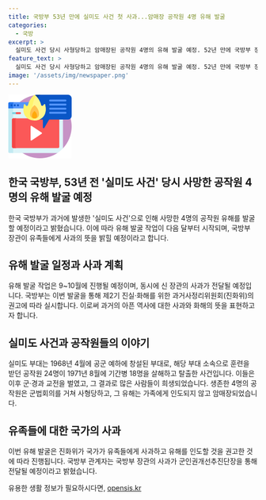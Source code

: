 ```yaml
---
title: 국방부 53년 만에 실미도 사건 첫 사과...암매장 공작원 4명 유해 발굴
categories:
  - 국방
excerpt: >
  실미도 사건 당시 사형당하고 암매장된 공작원 4명의 유해 발굴 예정. 52년 만에 국방부 장관이 유족들에게 사과할 예정. 국방부 관계자는 9~10월 유해 발굴 개토제를 열고, 유해 발굴 작업을 진행할 것이라고 밝혔다. 이번 유해 발굴은 제2기 진실·화해를 위한 과거사정리위원회가 권고한 것이라고 함. 
feature_text: >
  실미도 사건 당시 사형당하고 암매장된 공작원 4명의 유해 발굴 예정. 52년 만에 국방부 장관이 유족들에게 사과할 예정. 국방부 관계자는 9~10월 유해 발굴 개토제를 열고, 유해 발굴 작업을 진행할 것이라고 밝혔다. 이번 유해 발굴은 제2기 진실·화해를 위한 과거사정리위원회가 권고한 것이라고 함. 
image: '/assets/img/newspaper.png'
---
```


<p><img src="/assets/img/news.png" alt="rentncar 속보" /></p>

<h2>한국 국방부, 53년 전 '실미도 사건' 당시 사망한 공작원 4명의 유해 발굴 예정</h2>

<p data-ke-size="size16">한국 국방부가 과거에 발생한 '실미도 사건'으로 인해 사망한 4명의 공작원 유해를 발굴할 예정이라고 밝혔습니다. 이에 따라 유해 발굴 작업이 다음 달부터 시작되며, 국방부 장관이 유족들에게 사과의 뜻을 밝힐 예정이라고 합니다.</p>

<h2>유해 발굴 일정과 사과 계획</h2>

<p data-ke-size="size16">유해 발굴 작업은 9~10월에 진행될 예정이며, 동시에 신 장관의 사과가 전달될 예정입니다. 국방부는 이번 발굴을 통해 제2기 진실·화해를 위한 과거사정리위원회(진화위)의 권고에 따라 실시합니다. 이로써 과거의 아픈 역사에 대한 사과와 화해의 뜻을 표현하고자 합니다.</p>

<h2>실미도 사건과 공작원들의 이야기</h2>

<p data-ke-size="size16">실미도 부대는 1968년 4월에 공군 예하에 창설된 부대로, 해당 부대 소속으로 훈련을 받던 공작원 24명이 1971년 8월에 기간병 18명을 살해하고 탈출한 사건입니다. 이들은 이후 군·경과 교전을 벌였고, 그 결과로 많은 사람들이 희생되었습니다. 생존한 4명의 공작원은 군법회의를 거쳐 사형당하고, 그 유해는 가족에게 인도되지 않고 암매장되었습니다.</p>

<h2>유족들에 대한 국가의 사과</h2>

<p data-ke-size="size16">이번 유해 발굴은 진화위가 국가가 유족들에게 사과하고 유해를 인도할 것을 권고한 것에 따라 진행됩니다. 국방부 관계자는 국방부 장관의 사과가 군인권개선추진단장을 통해 전달될 예정이라고 밝혔습니다.</p>
유용한 생활 정보가 필요하시다면, <a href="https://opensis.kr" rel="dofollow">opensis.kr</a>


